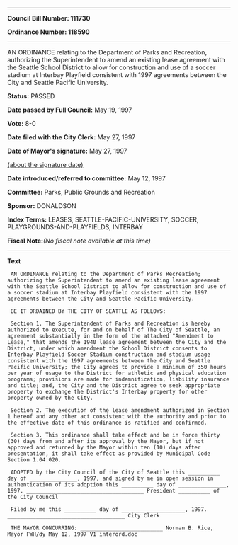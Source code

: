 

********

**Council Bill Number: 111730**
   
**Ordinance Number: 118590**
********

 AN ORDINANCE relating to the Department of Parks and Recreation, authorizing the Superintendent to amend an existing lease agreement with the Seattle School District to allow for construction and use of a soccer stadium at Interbay Playfield consistent with 1997 agreements between the City and Seattle Pacific University.

**Status:** PASSED
   
**Date passed by Full Council:** May 19, 1997
   
**Vote:** 8-0
   
**Date filed with the City Clerk:** May 27, 1997
   
**Date of Mayor's signature:** May 27, 1997
   
[(about the signature date)](/~public/approvaldate.htm)
   
   
   
**Date introduced/referred to committee:** May 12, 1997
   
**Committee:** Parks, Public Grounds and Recreation
   
**Sponsor:** DONALDSON
   
   
**Index Terms:** LEASES, SEATTLE-PACIFIC-UNIVERSITY, SOCCER, PLAYGROUNDS-AND-PLAYFIELDS, INTERBAY

**Fiscal Note:**_(No fiscal note available at this time)_

********

**Text**
   
```
 AN ORDINANCE relating to the Department of Parks Recreation; authorizing the Superintendent to amend an existing lease agreement with the Seattle School District to allow for construction and use of a soccer stadium at Interbay Playfield consistent with the 1997 agreements between the City and Seattle Pacific University.

 BE IT ORDAINED BY THE CITY OF SEATTLE AS FOLLOWS:

 Section 1. The Superintendent of Parks and Recreation is hereby authorized to execute, for and on behalf of The City of Seattle, an agreement substantially in the form of the attached "Amendment to Lease," that amends the 1940 lease agreement between the City and the District, under which amendment the School District consents to Interbay Playfield Soccer Stadium construction and stadium usage consistent with the 1997 agreements between the City and Seattle Pacific University; the City agrees to provide a minimum of 350 hours per year of usage to the District for athletic and physical education programs; provisions are made for indemnification, liability insurance and title; and, the City and the District agree to seek appropriate property to exchange the District's Interbay property for other property owned by the City.

 Section 2. The execution of the lease amendment authorized in Section 1 hereof and any other act consistent with the authority and prior to the effective date of this ordinance is ratified and confirmed.

 Section 3. This ordinance shall take effect and be in force thirty (30) days from and after its approval by the Mayor, but if not approved and returned by the Mayor within ten (10) days after presentation, it shall take effect as provided by Municipal Code Section 1.04.020.

 ADOPTED by the City Council of the City of Seattle this __________ day of _______________, 1997, and signed by me in open session in authentication of its adoption this __________ day of _______________, 1997. _____________________________________ President __________ of the City Council

 Filed by me this __________ day of ____________________, 1997. _____________________________________ City Clerk

 THE MAYOR CONCURRING: __________________________ Norman B. Rice, Mayor FWH/dy May 12, 1997 V1 interord.doc

```
